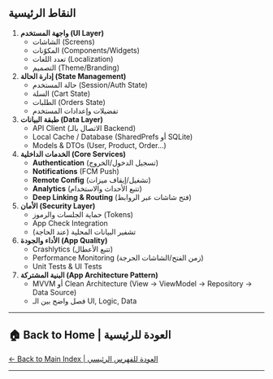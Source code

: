 ## **النقاط الرئيسية**

1. **واجهة المستخدم (UI Layer)**  
   * الشاشات (Screens)  
   * المكوّنات (Components/Widgets)  
   * تعدد اللغات (Localization)  
   * التصميم (Theme/Branding)  
2. **إدارة الحالة (State Management)**  
   * حالة المستخدم (Session/Auth State)  
   * السلة (Cart State)  
   * الطلبات (Orders State)  
   * تفضيلات وإعدادات المستخدم  
3. **طبقة البيانات (Data Layer)**  
   * API Client (الاتصال بالـ Backend)  
   * Local Cache / Database (SharedPrefs أو SQLite)  
   * Models & DTOs (User, Product, Order…)  
4. **الخدمات الداخلية (Core Services)**  
   * **Authentication** (تسجيل الدخول/الخروج)  
   * **Notifications** (FCM Push)  
   * **Remote Config** (تشغيل/إيقاف ميزات)  
   * **Analytics** (تتبع الأحداث والاستخدام)  
   * **Deep Linking & Routing** (فتح شاشات عبر الروابط)  
5. **الأمان (Security Layer)**  
   * حماية الجلسات والرموز (Tokens)  
   * App Check Integration  
   * تشفير البيانات المحلية (عند الحاجة)  
6. **الأداء والجودة (App Quality)**  
   * Crashlytics (تتبع الأعطال)  
   * Performance Monitoring (زمن الفتح/الشاشات الحرجة)  
   * Unit Tests & UI Tests  
7. **البنية المشتركة (App Architecture Pattern)**  
   * MVVM أو Clean Architecture (View → ViewModel → Repository → Data Source)  
   * فصل واضح بين الـ UI, Logic, Data


---

## 🏠 **Back to Home | العودة للرئيسية**

[← Back to Main Index | العودة للفهرس الرئيسي](../../../index.html)

---
